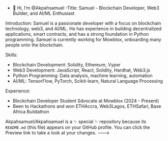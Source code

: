- 👋 Hi, I’m @Akpahsamuel
-Title: Samuel - Blockchain Developer, Web3 Builder, and AI/ML Enthusiast

Introduction:
Samuel is a passionate developer with a focus on blockchain technology, web3, and AI/ML. He has experience in building decentralized applications, smart contracts, and has a strong foundation in Python programming. Samuel is currently working for Mowblox, onboarding many people onto the blockchain.

Skills:
- Blockchain Development: Solidity, Ethereum, Vyper
- Web3 Development: JavaScript, React, Solidity, Hardhat, Web3.js
- Python Programming: Data analysis, machine learning, automation
- AI/ML: TensorFlow, PyTorch, Scikit-learn, Natural Language Processing

Experience:
- Blockchain Developer Student Sdvocate at Mowblox (2024 - Present)
- Been to Hackathons and won ETHAccra, Web3Lagos, ETHSafari, Base Africa Buildathon


Akpahsamuel/Akpahsamuel is a ✨ special ✨ repository because its `README.md` (this file) appears on your GitHub profile.
You can click the Preview link to take a look at your changes.
--->

